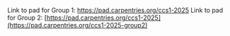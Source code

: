 Link to pad for Group 1: https://pad.carpentries.org/ccs1-2025
Link to pad for Group 2: [https://pad.carpentries.org/ccs1-2025](https://pad.carpentries.org/ccs1-2025-group2)


